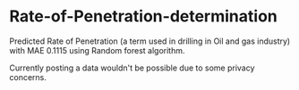 # Rate-of-Penetration-determination
Predicted Rate of Penetration (a term used in drilling in Oil and gas industry) with MAE 0.1115 using Random forest algorithm.

Currently posting a data wouldn't be possible due to some privacy concerns.
